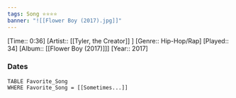 ```yaml
---
tags: Song ⭐⭐⭐⭐ 
banner: "![[Flower Boy (2017).jpg]]"
---
```

[Time:: 0:36]
[Artist:: [[Tyler, the Creator]] ]
[Genre:: Hip-Hop/Rap]
[Played:: 34]
[Album:: [[Flower Boy (2017)]]]
[Year:: 2017]
### Dates
````dataview
TABLE Favorite_Song
WHERE Favorite_Song = [[Sometimes...]]
````